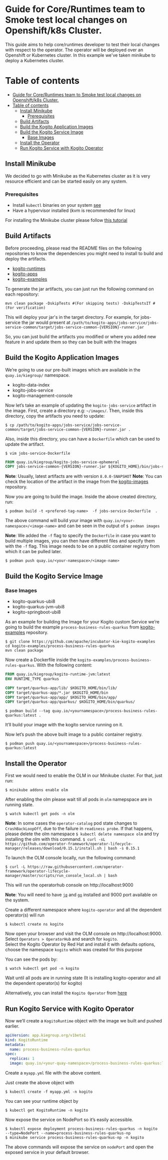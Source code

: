 # Guide for Core/Runtimes team to Smoke test local changes on Openshift/k8s Cluster.

This guide aims to help core/runtimes developer to test their local changes with respect to the operator.
The operator will be deployed over an Openshift or Kubernetes cluster. In this example we've taken minikube to deploy a Kubernetes cluster.

# Table of contents

* [Guide for Core/Runtimes team to Smoke test local changes on Openshift/k8s Cluster.](#guide-for-coreruntimes-team-to-smoke-test-local-changes-on-openshiftk8s-cluster)
* [Table of contents](#table-of-contents)
  * [Install Minikube](#install-minikube)
    * [Prerequisites](#prerequisites)
  * [Build Artifacts](#build-artifacts)
  * [Build the Kogito Application Images](#build-the-kogito-application-images)
  * [Build the Kogito Service Image](#build-the-kogito-service-image)
    * [Base Images](#base-images)
  * [Install the Operator](#install-the-operator)
  * [Run Kogito Service with Kogito Operator](#run-kogito-service-with-kogito-operator)

## Install Minikube

We decided to go with Minikube as the Kubernetes cluster as it is very resource efficient and can be started easily on any system.
 
 ### Prerequisites
 
  * Install `kubectl` binaries on your system [see](https://kubernetes.io/docs/tasks/tools/install-kubectl/)
  * Have a hypervisor installed (kvm  is recommended for linux)

For installing the Minikube cluster please follow [this tutorial](https://kubernetes.io/docs/tasks/tools/install-minikube/)

## Build Artifacts

Before proceeding, please read the README files on the following repositories to know the dependencies you might need to install to build and deploy the artifacts.
 * [kogito-runtimes](https://github.com/apache/incubator-kie-kogito-runtimes)
 * [kogito-apps](https://github.com/apache/incubator-kie-kogito-apps)
 * [kogito-examples](https://github.com/apache/incubator-kie-kogito-examples)
 
To generate the jar artifacts, you can just run the following command on each repository:

```shell-script
mvn clean package -DskipTests #(For skipping tests) -DskipTestsIT #(For verification)
```

This will deploy your jar's in the target directory. For example, for jobs-service the jar would present at `/path/to/kogito-apps/jobs-service/jobs-service-common/target/jobs-service-common-{VERSION}-runner.jar`

So, you can just build the artifacts you modified or where you added new feature in and update them so they can be built with the Images

## Build the Kogito Application Images

We’re going to use our pre-built images which are available in the `quay.io/kiegroup/` namespace.

  * kogito-data-index
  * kogito-jobs-service
  * kogito-management-console

Now let’s take an example of updating the `kogito-jobs-service` artifact in the image.
First, create a directory e.g: `~/images/`.
Then, inside this directory, copy the artifacts you need to update:

```shell-script
$ cp /path/to/kogito-apps/jobs-service/jobs-service-common/target/jobs-service-common-{VERSION}-runner.jar .
```

Also, inside this directory, you can have a `Dockerfile` which can be used to update the artifact.

```shell-script
$ vim jobs-service-Dockerfile
``` 

```Dockerfile
FROM quay.io/kiegroup/kogito-jobs-service-ephemeral
COPY jobs-service-common-{VERSION}-runner.jar ${KOGITO_HOME}/bin/jobs-service-common-runner.jar
```
**Note**: Usually, latest artifacts are with version  `8.0.0-SNAPSHOT`
**Note**: You can check the location of the artifact in the image from the [kogito-images](https://github.com/apache/incubator-kie-kogito-images) repository.

Now you are going to build the image. Inside the above created directory, run:

```shell-script
$ podman build -t <prefered-tag-name>  -f jobs-service-Dockerfile  .
```

The above command will build your image with `quay.io/<your-namespace>/<image-name>` and can be seen in the output of `$ podman images`

**Note**: We added the `-f` flag to specify the `Dockerfile` in case you want to build multiple images, you can then have different files and specify them with the `-f` flag.
This image needs to be on a public container registry from which it can be pulled later.
```shell-script
$ podman push quay.io/<your-namespace>/<image-name>
```

## Build the Kogito Service Image

### Base Images
  * kogito-quarkus-ubi8
  * kogito-quarkus-jvm-ubi8
  * kogito-springboot-ubi8

As an example for building the Image for your Kogito custom Service we’re going to build the example  `process-business-rules-quarkus` from [kogito-examples](https://github.com/apache/incubator-kie-kogito-examples) repository.

```shell-script
$ git clone https://github.com/apache/incubator-kie-kogito-examples
cd kogito-examples/process-business-rules-quarkus
mvn clean package
```
Now create a Dockerfile inside the `kogito-examples/process-business-rules-quarkus`. With the following content:

```Dockerfile
FROM quay.io/kiegroup/kogito-runtime-jvm:latest
ENV RUNTIME_TYPE quarkus

COPY target/quarkus-app/lib/ $KOGITO_HOME/bin/lib/
COPY target/quarkus-app/*.jar $KOGITO_HOME/bin
COPY target/quarkus-app/app/ $KOGITO_HOME/bin/app/
COPY target/quarkus-app/quarkus/ $KOGITO_HOME/bin/quarkus/
```

```shell-script
$ podman build --tag quay.io/<yournamespace>/process-business-rules-quarkus:latest .
```
It’ll build your image with the kogito service running on it.

Now let’s push the above built image to a public container registry.

```shell-script
$ podman push quay.io/<yournamespace>/process-business-rules-quarkus:latest
```

## Install the Operator

First we would need to enable the OLM in our Minikube cluster. For that, just run:

```shell-script
$ minikube addons enable olm
```
After enabling the olm please wait till all pods in `olm` namepspace are in running state.

```shell-script
$ watch kubectl get pods -n olm
```
**Note**: In some cases the `operator-catalog` pod state changes to `CrashBackLoopOff`, due to the failure in `readiness probe`. If that happens, please delete the olm namespace `$ kubectl delete namespace olm` and try installing the olm with this command. `$ curl -sL https://github.com/operator-framework/operator-lifecycle-manager/releases/download/0.15.1/install.sh | bash -s 0.15.1` 

To launch the OLM console locally, run the following command:

 ```shell-script
$ curl -L https://raw.githubusercontent.com/operator-framework/operator-lifecycle-manager/master/scripts/run_console_local.sh | bash
```

This will run the operatorhub console on http://localhost:9000 

**Note**: You will need to have [`jq`](https://stedolan.github.io/jq/manual/) and [`go`](https://golang.org/dl/) installed and 9000 port available on the system.

Create a different namespace where `kogito-operator` and all the dependent operator(s) will run

```shell-script
$ kubectl create ns kogito
```

Now open your browser and visit the OLM console on http://localhost:9000. Select `Operators > OperatorHub` and search for `kogito`.  
Select the Kogito Operator by Red Hat and install it with defaults options, choose the namespace `kogito` which was created for this purpose

You can see the pods by:

```shell-script
$ watch kubectl get pod -n kogito
```

Wait until all pods are in running state (It is installing kogito-operator and all the dependent operator(s) for kogito)

Alternatively, you can install the `Kogito Operator` from [here](https://operatorhub.io/operator/kogito-operator)

## Run Kogito Service with Kogito Operator

Now we’ll create a `KogitoRuntime` object with the image we built and pushed earlier.

```yaml
apiVersion: app.kiegroup.org/v1beta1
kind: KogitoRuntime
metadata:
  name: process-business-rules-quarkus
spec:
  replicas: 1
  image: quay.io/<your-quay-namespace>/process-business-rules-quarkus:latest
```
Create a `myapp.yml` file with the above content.

Just create the above object with

```shell-script
$ kubectl create -f myapp.yml -n kogito
```

You can see your runtime object by 

```shell-script
$ kubectl get KogitoRuntime -n kogito
```

Now expose the service on NodePort so it’s easily accessible.

```shell-script
$ kubectl expose deployment process-business-rules-quarkus -n kogito  --type=NodePort --name=process-business-rules-quarkus-np
$ minikube service process-business-rules-quarkus-np -n kogito
```
The above commands will expose the service on `nodePort`  and open the exposed service in your default browser.
